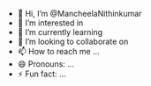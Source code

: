 - 👋 Hi, I’m @MancheelaNithinkumar
- 👀 I’m interested in 
- 🌱 I’m currently learning
- 💞️ I’m looking to collaborate on 
- 📫 How to reach me ...
- 😄 Pronouns: ...
- ⚡ Fun fact: ...

<!---
MancheelaNithinkumar/MancheelaNithinkumar is a ✨ special ✨ repository because its `README.md` (this file) appears on your GitHub profile.
You can click the Preview link to take a look at your changes.
--->
